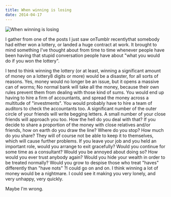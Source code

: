 ```yaml
---
title: When winning is losing
date: 2014-04-17
---
```


![When winning is losing](https://source.unsplash.com/DWyRC2juMgs/1600x900)

I gather from one of the posts I just saw onTumblr recentlythat somebody had either won a lottery, or landed a huge contract at work. It brought to mind something I've thought about from time to time whenever people have been having that stupid conversation people have about "what you would do if you won the lottery".

I tend to think winning the lottery (or at least, winning a significant amount of money on a lottery8 digits or more) would be a disaster, for all sorts of reasons. Yes, money would no longer be an issue, but it opens a massive can of worms; No normal bank will take all the money, because their own rules prevent them from dealing with those kind of sums. You would end up having to hire a firm of accountants, and spread the money across a multitude of "investments". You would probably have to hire a team of auditors to check the accountants too. A significant number of the outer circle of your friends will write begging letters. A small number of your close friends will approach you too. How the hell do you deal with that? If you decide to share a proportion of the money with close relatives and/or friends, how on earth do you draw the line? Where do you stop? How much do you share? They will of course not be able to keep it to themselves, which will cause further problems. If you leave your job and you held an important role, would you arrange to exit gracefully? Would you continue for some time as a consultant? Would you be annoyed about doing so? How would you ever trust anybody again? Would you hide your wealth in order to be treated normally? Would you grow to despise those who treat "haves" differently than "have nots" ?I could go on and on. I think winning a lot of money would be a nightmare. I could see it making you very lonely, and very unhappy, very quickly.

Maybe I'm wrong.